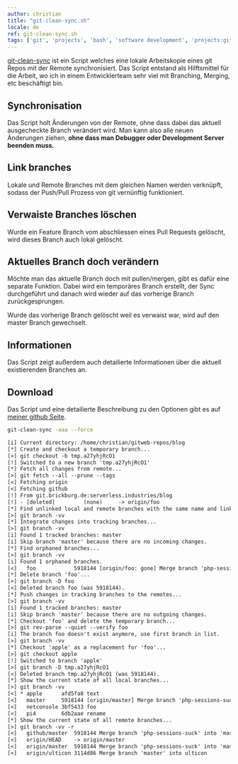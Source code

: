 ```yaml
---
author: christian
title: "git-clean-sync.sh"
locale: de
ref: git-clean-sync.sh
tags: ['git', 'projects', 'bash', 'software development', 'projects:git-utils']
---
```


[git-clean-sync][git] ist ein Script welches eine lokale Arbeitskopie
eines git Repos mit der Remote synchronisiert. Das Script entstand als
Hilftsmittel für die Arbeit, wo ich in einem Entwicklerteam sehr viel mit
Branching, Merging, etc beschäftigt bin.

## Synchronisation

Das Script holt Änderungen von der Remote, ohne dass dabei das aktuell
ausgecheckte Branch verändert wird. Man kann also alle neuen Änderungen
ziehen, **ohne dass man Debugger oder Development Server beenden muss.**

## Link branches

Lokale und Remote Branches mit dem gleichen Namen werden verknüpft,
sodass der Push/Pull Prozess von git vernünftig funktioniert.

## Verwaiste Branches löschen

Wurde ein Feature Branch vom abschliessen eines Pull Requests gelöscht,
wird dieses Branch auch lokal gelöscht.

## Aktuelles Branch doch verändern

Möchte man das aktuelle Branch doch mit pullen/mergen, gibt es dafür eine
separate Funktion. Dabei wird ein temporäres Branch erstellt, der Sync
durchgeführt und danach wird wieder auf das vorherige Branch zurückgesprungen.

Wurde das vorherige Branch gelöscht weil es verwaist war, wird auf den master
Branch gewechselt.

## Informationen

Das Script zeigt außerdem auch detailierte Informationen über die aktuell
existierenden Branches an.

## Download

Das Script und eine detailierte Beschreibung zu den Optionen gibt es
auf [meiner github Seite][git].

[git]: https://github.com/perryflynn/git-utils

```sh
git-clean-sync -aaa --force
```

```txt
[i] Current directory: /home/christian/gitweb-repos/blog
[*] Create and checkout a temporary branch...
[>] git checkout -b tmp.a27yhjRcO1
[!] Switched to a new branch 'tmp.a27yhjRcO1'
[*] Fetch all changes from remote...
[>] git fetch --all --prune --tags
[<] Fetching origin
[<] Fetching github
[!] From git.brickburg.de:serverless.industries/blog
[!] - [deleted]         (none)     -> origin/foo
[*] Find unlinked local and remote branches with the same name and link them...
[>] git branch -vv
[*] Integrate changes into tracking branches...
[>] git branch -vv
[i] Found 1 tracked branches: master
[i] Skip branch 'master' because there are no incoming changes.
[*] Find orphaned branches...
[>] git branch -vv
[i] Found 1 orphaned branches.
[<]   foo            5918144 [origin/foo: gone] Merge branch 'php-sessions-suck' into 'master'
[*] Delete branch 'foo'...
[>] git branch -D foo
[<] Deleted branch foo (was 5918144).
[*] Push changes in tracking branches to the remotes...
[>] git branch -vv
[i] Found 1 tracked branches: master
[i] Skip branch 'master' because there are no outgoing changes.
[*] Checkout 'foo' and delete the temporary branch...
[>] git rev-parse --quiet --verify foo
[i] The branch foo doesn't exist anymore, use first branch in list.
[>] git branch -vv
[*] Checkout 'apple' as a replacement for 'foo'...
[>] git checkout apple
[!] Switched to branch 'apple'
[>] git branch -D tmp.a27yhjRcO1
[<] Deleted branch tmp.a27yhjRcO1 (was 5918144).
[*] Show the current state of all local branches...
[>] git branch -vv
[<] * apple      afd5fa8 text
[<]   master     5918144 [origin/master] Merge branch 'php-sessions-suck' into 'master'
[<]   netconsole 3bf5433 foo
[<]   pi4        6db2aae rename
[*] Show the current state of all remote branches...
[>] git branch -vv -r
[<]   github/master  5918144 Merge branch 'php-sessions-suck' into 'master'
[<]   origin/HEAD    -> origin/master
[<]   origin/master  5918144 Merge branch 'php-sessions-suck' into 'master'
[<]   origin/ulticon 3114d86 Merge branch 'master' into ulticon
```
